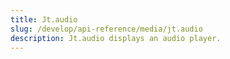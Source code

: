 ```yaml
---
title: Jt.audio
slug: /develop/api-reference/media/jt.audio
description: Jt.audio displays an audio player.
---
```


<Autofunction function="Jt.audio" />
